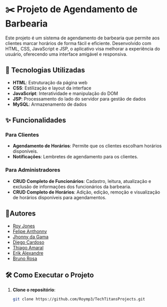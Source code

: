 # ✂️ Projeto de Agendamento de Barbearia

Este projeto é um sistema de agendamento de barbearia que permite aos clientes marcar horários de forma fácil e eficiente. Desenvolvido com HTML, CSS, JavaScript e JSP, o aplicativo visa melhorar a experiência do usuário, oferecendo uma interface amigável e responsiva.

## 🚀 Tecnologias Utilizadas

- **HTML**: Estruturação da página web
- **CSS**: Estilização e layout da interface
- **JavaScript**: Interatividade e manipulação do DOM
- **JSP**: Processamento do lado do servidor para gestão de dados
- **MySQL**: Armazenamento de dados

## ✨ Funcionalidades

### Para Clientes
- **Agendamento de Horários**: Permite que os clientes escolham horários disponíveis.
- **Notificações**: Lembretes de agendamento para os clientes.

### Para Administradores
- **CRUD Completo de Funcionários**: Cadastro, leitura, atualização e exclusão de informações dos funcionários da barbearia.
- **CRUD Completo de Horários**: Adição, edição, remoção e visualização de horários disponíveis para agendamentos.

## 🤝Autores

- [Roy Jones](https://github.com/Roymp3)
- [Felipe Anthonny](https://github.com/fehhmont)
- [Jhonny da Gama](https://github.com/JhonnyGama)
- [Diego Cardoso](https://github.com/Dev-DiegoCrds7)
- [Thiago Amaral](https://github.com/Thiaguera7)
- [Erik Alexandre](https://github.com/Roymp3)
- [Bruno Rosa](https://github.com/Roymp3)


## 🛠️ Como Executar o Projeto

1. **Clone o repositório**:
   ```bash
   git clone https://github.com/Roymp3/TechTitansProjects.git
